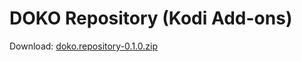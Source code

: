 # DOKO Repository (Kodi Add-ons)
Download: [doko.repository-0.1.0.zip](https://github.com/dokoab/doko.repository/releases/download/0.1.0/doko.repository-0.1.0.zip)
